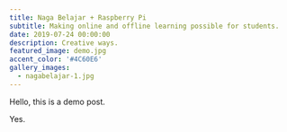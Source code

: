 ```yaml
---
title: Naga Belajar + Raspberry Pi
subtitle: Making online and offline learning possible for students.
date: 2019-07-24 00:00:00
description: Creative ways.
featured_image: demo.jpg
accent_color: '#4C60E6'
gallery_images:
  - nagabelajar-1.jpg
---
```


Hello, this is a demo post.

Yes.
